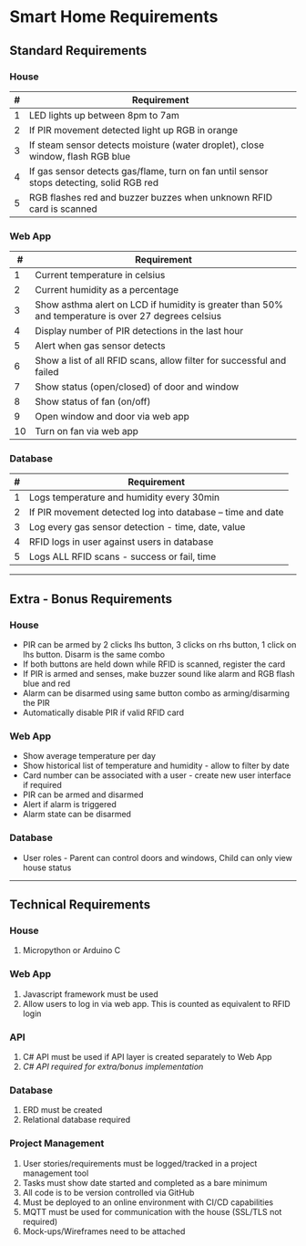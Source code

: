 # Smart Home Requirements

## Standard Requirements

### House

| #   | Requirement                                                                              |
| --- | ---------------------------------------------------------------------------------------- |
| 1   | LED lights up between 8pm to 7am                                                         |
| 2   | If PIR movement detected light up RGB in orange                                          |
| 3   | If steam sensor detects moisture (water droplet), close window, flash RGB blue           |
| 4   | If gas sensor detects gas/flame, turn on fan until sensor stops detecting, solid RGB red |
| 5   | RGB flashes red and buzzer buzzes when unknown RFID card is scanned                      |

### Web App

| #   | Requirement                                                                                         |
| --- | --------------------------------------------------------------------------------------------------- |
| 1   | Current temperature in celsius                                                                      |
| 2   | Current humidity as a percentage                                                                    |
| 3   | Show asthma alert on LCD if humidity is greater than 50% and temperature is over 27 degrees celsius |
| 4   | Display number of PIR detections in the last hour                                                   |
| 5   | Alert when gas sensor detects                                                                       |
| 6   | Show a list of all RFID scans, allow filter for successful and failed                               |
| 7   | Show status (open/closed) of door and window                                                        |
| 8   | Show status of fan (on/off)                                                                         |
| 9   | Open window and door via web app                                                                    |
| 10  | Turn on fan via web app                                                                             |

### Database

| #   | Requirement                                                |
| --- | ---------------------------------------------------------- |
| 1   | Logs temperature and humidity every 30min                  |
| 2   | If PIR movement detected log into database – time and date |
| 3   | Log every gas sensor detection - time, date, value         |
| 4   | RFID logs in user against users in database                |
| 5   | Logs ALL RFID scans - success or fail, time                |

---

## Extra - Bonus Requirements

### House

- PIR can be armed by 2 clicks lhs button, 3 clicks on rhs button, 1 click on lhs button. Disarm is the same combo
- If both buttons are held down while RFID is scanned, register the card
- If PIR is armed and senses, make buzzer sound like alarm and RGB flash blue and red
- Alarm can be disarmed using same button combo as arming/disarming the PIR
- Automatically disable PIR if valid RFID card

### Web App

- Show average temperature per day
- Show historical list of temperature and humidity - allow to filter by date
- Card number can be associated with a user - create new user interface if required
- PIR can be armed and disarmed
- Alert if alarm is triggered
- Alarm state can be disarmed

### Database

- User roles - Parent can control doors and windows, Child can only view house status

---

## Technical Requirements

### House

1. Micropython or Arduino C

### Web App

1. Javascript framework must be used
2. Allow users to log in via web app. This is counted as equivalent to RFID login

### API

1. C# API must be used if API layer is created separately to Web App
2. _C# API required for extra/bonus implementation_

### Database

1. ERD must be created
2. Relational database required

### Project Management

1. User stories/requirements must be logged/tracked in a project management tool
2. Tasks must show date started and completed as a bare minimum
3. All code is to be version controlled via GitHub
4. Must be deployed to an online environment with CI/CD capabilities
5. MQTT must be used for communication with the house (SSL/TLS not required)
6. Mock-ups/Wireframes need to be attached
